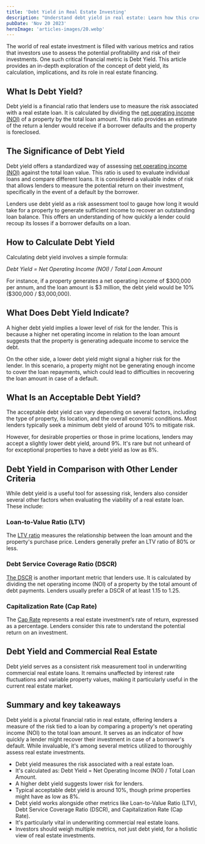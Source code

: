 ```yaml
---
title: 'Debt Yield in Real Estate Investing'
description: "Understand debt yield in real estate: Learn how this crucial financial ratio assesses loan risk, its calculation, and impact on investment decisions."
pubDate: 'Nov 20 2023'
heroImage: 'articles-images/20.webp'
---
```


<div class="blog-content">
    <p>The world of real estate investment is filled with various metrics and ratios that investors use to assess the
        potential profitability and risk of their investments. One such critical financial metric is Debt Yield. This
        article provides an in-depth exploration of the concept of debt yield, its calculation, implications, and its
        role in real estate financing.</p>
    <h2><strong>What Is Debt Yield?</strong><br /></h2>
    <p>Debt yield is a financial ratio that lenders use to measure the risk associated with a real estate loan. It is
        calculated by dividing the <a
            href="https://www.investopedia.com/terms/n/noi.asp#:~:text=Net%20operating%20income%20measures%20an,revenue%20generated%20on%20the%20property."
            target="_blank">net operating income (NOI)</a> of a property by the total loan amount. This ratio provides
        an estimate of the return a lender would receive if a borrower defaults and the property is foreclosed.</p>
    <h2><strong>The Significance of Debt Yield</strong></h2>
    <p>Debt yield offers a standardized way of assessing <a
            href="https://www.investopedia.com/terms/n/noi.asp#:~:text=Net%20operating%20income%20measures%20an,revenue%20generated%20on%20the%20property."
            target="_blank">net operating income (NOI)</a> against the total loan value. This ratio is used to evaluate
        individual loans and compare different loans. It is considered a valuable index of risk that allows lenders to
        measure the potential return on their investment, specifically in the event of a default by the borrower.</p>
    <p>Lenders use debt yield as a risk assessment tool to gauge how long it would take for a property to generate
        sufficient income to recover an outstanding loan balance. This offers an understanding of how quickly a lender
        could recoup its losses if a borrower defaults on a loan.<br /></p>
    <h2><strong>How to Calculate Debt Yield</strong></h2>
    <p>Calculating debt yield involves a simple formula:</p>
    <p><em>Debt Yield = Net Operating Income (NOI) / Total Loan Amount</em></p>
    <p>For instance, if a property generates a net operating income of $300,000 per annum, and the loan amount is $3
        million, the debt yield would be 10% ($300,000 / $3,000,000).</p>
    <h2>‍<strong>What Does Debt Yield Indicate?</strong><br /></h2>
    <p>A higher debt yield implies a lower level of risk for the lender. This is because a higher net operating income
        in relation to the loan amount suggests that the property is generating adequate income to service the debt.</p>
    <p>On the other side, a lower debt yield might signal a higher risk for the lender. In this scenario, a property
        might not be generating enough income to cover the loan repayments, which could lead to difficulties in
        recovering the loan amount in case of a default.</p>
    <h2><strong>What Is an Acceptable Debt Yield?</strong></h2>
    <p>The acceptable debt yield can vary depending on several factors, including the type of property, its location,
        and the overall economic conditions. Most lenders typically seek a minimum debt yield of around 10% to mitigate
        risk.</p>
    <p>However, for desirable properties or those in prime locations, lenders may accept a slightly lower debt yield,
        around 9%. It&#x27;s rare but not unheard of for exceptional properties to have a debt yield as low as
        8%.</p>
    <h2><strong>Debt Yield in Comparison with Other Lender Criteria</strong></h2>
    <p>While debt yield is a useful tool for assessing risk, lenders also consider several other factors when evaluating
        the viability of a real estate loan. These include:<br /></p>
    <h3><strong>Loan-to-Value Ratio (LTV)</strong></h3>
    <p>The <a href="https://www.bankrate.com/mortgages/ltv-loan-to-value-ratio-calculator/" target="_blank">LTV
            ratio</a> measures the relationship between the loan amount and the property&#x27;s purchase price. Lenders
        generally prefer an LTV ratio of 80% or less.</p>
    <h3><strong>Debt Service Coverage Ratio (DSCR)</strong></h3>
    <p><a href="https://www.bankrate.com/mortgages/ltv-loan-to-value-ratio-calculator/" target="_blank">The DSCR</a> is
        another important metric that lenders use. It is calculated by dividing the net operating income (NOI) of a
        property by the total amount of debt payments. Lenders usually prefer a DSCR of at least 1.15 to 1.25.</p>
    <h3><strong>Capitalization Rate (Cap Rate)</strong></h3>
    <p>The <a
            href="https://www.investopedia.com/terms/d/dscr.asp#:~:text=The%20debt%2Dservice%20coverage%20ratio%20(DSCR)%20is%20a%20measure,income%20to%20pay%20back%20loans."
            target="_blank">Cap Rate</a> represents a real estate investment’s rate of return, expressed as a
        percentage. Lenders consider this rate to understand the potential return on an investment.</p>
    <h2><strong>Debt Yield and Commercial Real Estate</strong></h2>
    <p>Debt yield serves as a consistent risk measurement tool in underwriting commercial real estate loans. It remains
        unaffected by interest rate fluctuations and variable property values, making it particularly useful in the
        current real estate market.</p>
    <h2><strong>Summary and key takeaways</strong></h2>
    <p>Debt yield is a pivotal financial ratio in real estate, offering lenders a measure of the risk tied to a loan by
        comparing a property&#x27;s net operating income (NOI) to the total loan amount. It serves as an indicator of
        how quickly a lender might recover their investment in case of a borrower&#x27;s default. While invaluable,
        it&#x27;s among several metrics utilized to thoroughly assess real estate investments.</p>
    <ul role="list">
        <li>Debt yield measures the risk associated with a real estate loan.</li>
        <li>It&#x27;s calculated as: Debt Yield = Net Operating Income (NOI) / Total Loan Amount.</li>
        <li>A higher debt yield suggests lower risk for lenders.</li>
        <li>Typical acceptable debt yield is around 10%, though prime properties might have as low as 8%.</li>
        <li>Debt yield works alongside other metrics like Loan-to-Value Ratio (LTV), Debt Service Coverage Ratio (DSCR),
            and Capitalization Rate (Cap Rate).</li>
        <li>It&#x27;s particularly vital in underwriting commercial real estate loans.</li>
        <li>Investors should weigh multiple metrics, not just debt yield, for a holistic view of real estate
            investments.</li>
    </ul>
</div>